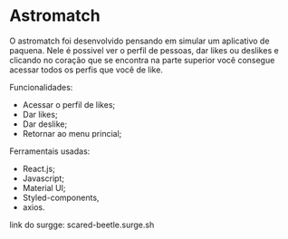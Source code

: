 # Astromatch

O astromatch foi desenvolvido pensando em simular um aplicativo de paquena. Nele é possivel ver o perfil de pessoas, dar likes ou deslikes e clicando no coração que se encontra na parte superior você consegue acessar todos os perfis que você de like.

Funcionalidades:
- Acessar o perfil de likes;
- Dar likes;
- Dar deslike;
- Retornar ao menu princial;

Ferramentais usadas:
- React.js;
- Javascript;
- Material UI;
- Styled-components,
- axios.

link do surgge: scared-beetle.surge.sh
